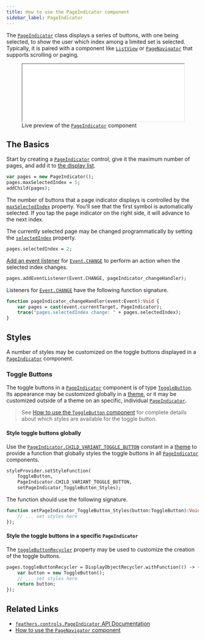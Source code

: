 ```yaml
---
title: How to use the PageIndicator component
sidebar_label: PageIndicator
---
```


The [`PageIndicator`](https://api.feathersui.com/current/feathers/controls/PageIndicator.html) class displays a series of buttons, with one being selected, to show the user which index among a limited set is selected. Typically, it is paired with a component like [`ListView`](./list-view.md) or [`PageNavigator`](./page-navigator.md) that supports scrolling or paging.

<figure>
<iframe src="/learn/haxe-openfl/samples/page-indicator.html" width="100%" height="150"></iframe>
<figcaption>Live preview of the <a href="https://api.feathersui.com/current/feathers/controls/PageIndicator.html"><code>PageIndicator</code></a> component</figcaption>
</figure>

## The Basics

Start by creating a [`PageIndicator`](https://api.feathersui.com/current/feathers/controls/PageIndicator.html) control, give it the maximum number of pages, and add it to [the display list](https://books.openfl.org/openfl-developers-guide/display-programming/basics-of-display-programming.html).

```haxe
var pages = new PageIndicator();
pages.maxSelectedIndex = 5;
addChild(pages);
```

The number of buttons that a page indicator displays is controlled by the [`maxSelectedIndex`](https://api.feathersui.com/current/feathers/controls/PageIndicator.html#maxSelectedIndex) property. You'll see that the first symbol is automatically selected. If you tap the page indicator on the right side, it will advance to the next index.

The currently selected page may be changed programmatically by setting the [`selectedIndex`](https://api.feathersui.com/current/feathers/controls/PageIndicator.html#selectedIndex) property.

```haxe
pages.selectedIndex = 2;
```

[Add an event listener](https://books.openfl.org/openfl-developers-guide/handling-events/basics-of-handling-events.html) for [`Event.CHANGE`](https://api.openfl.org/openfl/events/Event.html#CHANGE) to perform an action when the selected index changes.

```haxe
pages.addEventListener(Event.CHANGE, pageIndicator_changeHandler);
```

Listeners for [`Event.CHANGE`](https://api.openfl.org/openfl/events/Event.html#CHANGE) have the following function signature.

```haxe
function pageIndicator_changeHandler(event:Event):Void {
    var pages = cast(event.currentTarget, PageIndicator);
    trace("pages.selectedIndex change: " + pages.selectedIndex);
}
```

## Styles

A number of styles may be customized on the toggle buttons displayed in a [`PageIndicator`](https://api.feathersui.com/current/feathers/controls/PageIndicator.html) component.

### Toggle Buttons

The toggle buttons in a [`PageIndicator`](https://api.feathersui.com/current/feathers/controls/PageIndicator.html) component is of type [`ToggleButton`](./toggle-button.md). Its appearance may be customized globally in a [theme](./themes.md), or it may be customized outside of a theme on an specific, individual [`PageIndicator`](https://api.feathersui.com/current/feathers/controls/PageIndicator.html).

> See [How to use the `ToggleButton` component](./toggle-button.md#styles) for complete details about which styles are available for the toggle button.

#### Style toggle buttons globally

Use the [`PageIndicator.CHILD_VARIANT_TOGGLE_BUTTON`](https://api.feathersui.com/current/feathers/controls/PageIndicator.html#CHILD_VARIANT_TOGGLE_BUTTON) constant in a [theme](./themes.md) to provide a function that globally styles the toggle buttons in all [`PageIndicator`](https://api.feathersui.com/current/feathers/controls/PageIndicator.html) components.

```haxe
styleProvider.setStyleFunction(
    ToggleButton,
    PageIndicator.CHILD_VARIANT_TOGGLE_BUTTON,
    setPageIndicator_ToggleButton_Styles);
```

The function should use the following signature.

```haxe
function setPageIndicator_ToggleButton_Styles(button:ToggleButton):Void {
    // ... set styles here
});
```

#### Style the toggle buttons in a specific `PageIndicator`

The [`toggleButtonRecycler`](https://api.feathersui.com/current/feathers/controls/PageIndicator.html#toggleButtonRecycler) property may be used to customize the creation of the toggle buttons.

```haxe
pages.toggleButtonRecycler = DisplayObjectRecycler.withFunction(() -> {
    var button = new ToggleButton();
    // ... set styles here
    return button;
});
```

## Related Links

- [`feathers.controls.PageIndicator` API Documentation](https://api.feathersui.com/current/feathers/controls/PageIndicator.html)
- [How to use the `PageNavigator` component](./page-navigator.md)
